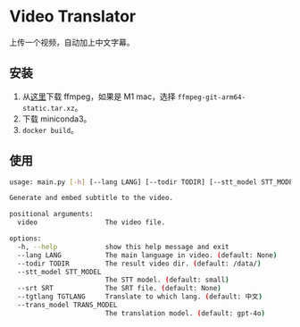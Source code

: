 # Video Translator

上传一个视频，自动加上中文字幕。

## 安装

1. 从[这里](https://www.johnvansickle.com/ffmpeg/)下载 ffmpeg，如果是 M1 mac，选择 `ffmpeg-git-arm64-static.tar.xz`。
2. 下载 miniconda3。
3. `docker build`。

## 使用

```bash
usage: main.py [-h] [--lang LANG] [--todir TODIR] [--stt_model STT_MODEL] [--srt SRT] [--tgtlang TGTLANG] [--trans_model TRANS_MODEL] video

Generate and embed subtitle to the video.

positional arguments:
  video                 The video file.

options:
  -h, --help            show this help message and exit
  --lang LANG           The main language in video. (default: None)
  --todir TODIR         The result video dir. (default: /data/)
  --stt_model STT_MODEL
                        The STT model. (default: small)
  --srt SRT             The SRT file. (default: None)
  --tgtlang TGTLANG     Translate to which lang. (default: 中文)
  --trans_model TRANS_MODEL
                        The translation model. (default: gpt-4o)
```
